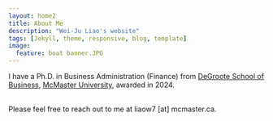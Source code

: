 ```yaml
---
layout: home2
title: About Me
description: "Wei-Ju Liao's website"
tags: [Jekyll, theme, responsive, blog, template] 
image:
  feature: boat banner.JPG
---
```


I have a Ph.D. in Business Administration (Finance) from <a href="https://phd.degroote.mcmaster.ca" target="_blank">DeGroote School of Business</a>, <a href="https://www.mcmaster.ca" target="_blank">McMaster University</a>, awarded in 2024.

<br/>
Please feel free to reach out to me at liaow7 [at] mcmaster.ca.
